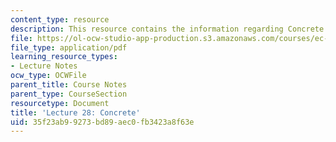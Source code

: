 ```yaml
---
content_type: resource
description: This resource contains the information regarding Concrete.
file: https://ol-ocw-studio-app-production.s3.amazonaws.com/courses/ec-701j-d-lab-i-development-fall-2009/35f23ab99273bd89aec0fb3423a8f63e_MITEC_701JF09_lec28_nb.pdf
file_type: application/pdf
learning_resource_types:
- Lecture Notes
ocw_type: OCWFile
parent_title: Course Notes
parent_type: CourseSection
resourcetype: Document
title: 'Lecture 28: Concrete'
uid: 35f23ab9-9273-bd89-aec0-fb3423a8f63e
---
```

